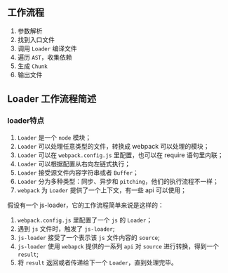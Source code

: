 ## 工作流程
1. 参数解析
2. 找到入口文件
3. 调用 `Loader` 编译文件
3. 遍历 `AST`，收集依赖
4. 生成 `Chunk`
6. 输出文件

## Loader 工作流程简述

### loader特点
1. `Loader` 是一个 `node` 模块；
2. `Loader` 可以处理任意类型的文件，转换成 webpack 可以处理的模块；
3. `Loader` 可以在 `webpack.config.js` 里配置，也可以在 require 语句里内联；
4. `Loader` 可以根据配置从右向左链式执行；
5. `Loader` 接受源文件内容字符串或者 `Buffer`；
6. `Loader` 分为多种类型：同步、异步和 `pitching`，他们的执行流程不一样；
7. `webpack` 为 `Loader` 提供了一个上下文，有一些 api 可以使用；

假设有一个 js-loader，它的工作流程简单来说是这样的：

1. `webpack.config.js` 里配置了一个 `js` 的 `Loader`；
2. 遇到 `js` 文件时，触发了 `js-loader`;
3. `js-loader` 接受了一个表示该 `js` 文件内容的 `source`;
4. `js-loader` 使用 `webapck` 提供的一系列 `api` 对 `source` 进行转换，得到一个 `result`;
5. 将 `result` 返回或者传递给下一个 `Loader`，直到处理完毕。